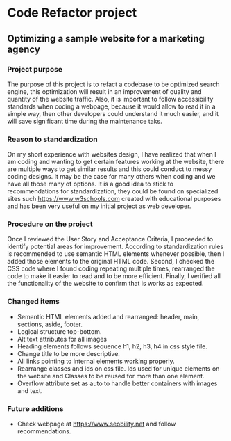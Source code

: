 # Code Refactor project

## Optimizing a sample website for a marketing agency

### Project purpose
The purpose of this project is to refact a codebase to be optimized search engine, this optimization will result in an improvement of quality and quantity of the website traffic. Also, it is important to follow accessibility standards when coding a webpage, because it would allow to read it in a simple way, then other developers could understand it much easier, and it will save significant time during the maintenance taks.

### Reason to standardization
On my short experience with websites design, I have realized that when I am coding and wanting to get certain features working at the website, there are multiple ways to get similar results and this could conduct to messy coding designs. It may be the case for many others when coding and we have all those many of options. It is a good idea to stick to recommendations for standardization, they could be found on specialized sites such https://www.w3schools.com created with educational purposes and has been very useful on my initial project as web developer.

### Procedure on the project
Once I reviewed the User Story and Acceptance Criteria, I proceeded to identify potential areas for improvement. According to standardization rules is recommended to use semantic HTML elements whenever possible, then I added those elements to the original HTML code. Second, I checked the CSS code where I found coding repeating multiple times, rearranged the code to make it easier to read and to be more efficient. Finally, I verified all the functionality of the website to confirm that is works as expected. 

### Changed items

- Semantic HTML elements added and rearranged: header, main, sections, aside, footer.
- Logical structure top-bottom.
- Alt text attributes for all images
- Heading elements follows sequence h1, h2, h3, h4 in css style file.
- Change title to be more descriptive.
- All links pointing to internal elements working properly.
- Rearrange classes and ids on css file. Ids used for unique elements on the website and Classes to be reused for more than one element.
- Overflow attribute set as auto to handle better containers with images and text.

### Future additions
- Check webpage at https://www.seobility.net and follow recommendations.















